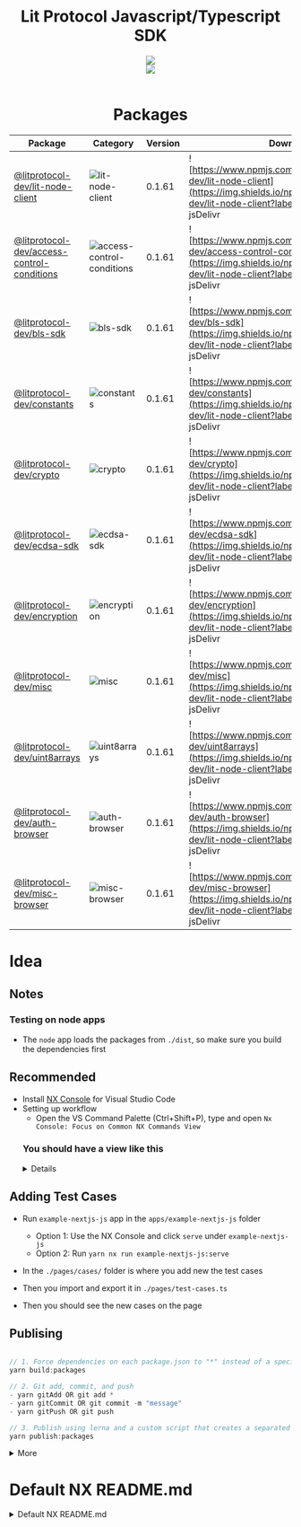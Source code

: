 <div align="center">
<h1> Lit Protocol Javascript/Typescript SDK</h1>
<img src="https://i.ibb.co/p2xfzK1/Screenshot-2022-11-15-at-09-56-57.png">
<br/>
<img src="https://img.shields.io/twitter/follow/litprotocol?label=Follow&style=social"/>
<br /><br />


# Packages
<!-- package:start -->

Package | Category | Version | Download
--- | --- | --- | ---
| [@litprotocol-dev/lit-node-client](packages/lit-node-client) | ![lit-node-client](https://img.shields.io/badge/-bundled-17224B "lit-node-client") | 0.1.61 | ![https://www.npmjs.com/package/@litprotocol-dev/lit-node-client](https://img.shields.io/npm/dw/@litprotocol-dev/lit-node-client?label=NPM)<br/>jsDelivr
| [@litprotocol-dev/access-control-conditions](packages/access-control-conditions) | ![access-control-conditions](https://img.shields.io/badge/-universal-8A6496 "access-control-conditions") | 0.1.61 | ![https://www.npmjs.com/package/@litprotocol-dev/access-control-conditions](https://img.shields.io/npm/dw/@litprotocol-dev/lit-node-client?label=NPM)<br/>jsDelivr
| [@litprotocol-dev/bls-sdk](packages/bls-sdk) | ![bls-sdk](https://img.shields.io/badge/-universal-8A6496 "bls-sdk") | 0.1.61 | ![https://www.npmjs.com/package/@litprotocol-dev/bls-sdk](https://img.shields.io/npm/dw/@litprotocol-dev/lit-node-client?label=NPM)<br/>jsDelivr
| [@litprotocol-dev/constants](packages/constants) | ![constants](https://img.shields.io/badge/-universal-8A6496 "constants") | 0.1.61 | ![https://www.npmjs.com/package/@litprotocol-dev/constants](https://img.shields.io/npm/dw/@litprotocol-dev/lit-node-client?label=NPM)<br/>jsDelivr
| [@litprotocol-dev/crypto](packages/crypto) | ![crypto](https://img.shields.io/badge/-universal-8A6496 "crypto") | 0.1.61 | ![https://www.npmjs.com/package/@litprotocol-dev/crypto](https://img.shields.io/npm/dw/@litprotocol-dev/lit-node-client?label=NPM)<br/>jsDelivr
| [@litprotocol-dev/ecdsa-sdk](packages/ecdsa-sdk) | ![ecdsa-sdk](https://img.shields.io/badge/-universal-8A6496 "ecdsa-sdk") | 0.1.61 | ![https://www.npmjs.com/package/@litprotocol-dev/ecdsa-sdk](https://img.shields.io/npm/dw/@litprotocol-dev/lit-node-client?label=NPM)<br/>jsDelivr
| [@litprotocol-dev/encryption](packages/encryption) | ![encryption](https://img.shields.io/badge/-universal-8A6496 "encryption") | 0.1.61 | ![https://www.npmjs.com/package/@litprotocol-dev/encryption](https://img.shields.io/npm/dw/@litprotocol-dev/lit-node-client?label=NPM)<br/>jsDelivr
| [@litprotocol-dev/misc](packages/misc) | ![misc](https://img.shields.io/badge/-universal-8A6496 "misc") | 0.1.61 | ![https://www.npmjs.com/package/@litprotocol-dev/misc](https://img.shields.io/npm/dw/@litprotocol-dev/lit-node-client?label=NPM)<br/>jsDelivr
| [@litprotocol-dev/uint8arrays](packages/uint8arrays) | ![uint8arrays](https://img.shields.io/badge/-universal-8A6496 "uint8arrays") | 0.1.61 | ![https://www.npmjs.com/package/@litprotocol-dev/uint8arrays](https://img.shields.io/npm/dw/@litprotocol-dev/lit-node-client?label=NPM)<br/>jsDelivr
| [@litprotocol-dev/auth-browser](packages/auth-browser) | ![auth-browser](https://img.shields.io/badge/-browser-E98869 "auth-browser") | 0.1.61 | ![https://www.npmjs.com/package/@litprotocol-dev/auth-browser](https://img.shields.io/npm/dw/@litprotocol-dev/lit-node-client?label=NPM)<br/>jsDelivr
| [@litprotocol-dev/misc-browser](packages/misc-browser) | ![misc-browser](https://img.shields.io/badge/-browser-E98869 "misc-browser") | 0.1.61 | ![https://www.npmjs.com/package/@litprotocol-dev/misc-browser](https://img.shields.io/npm/dw/@litprotocol-dev/lit-node-client?label=NPM)<br/>jsDelivr

<!-- package:end -->
</div>

# Idea

## Notes

### Testing on node apps

- The `node` app loads the packages from `./dist`, so make sure you build the dependencies first

## Recommended

- Install [NX Console](https://marketplace.visualstudio.com/items?itemName=nrwl.angular-console) for Visual Studio Code
- Setting up workflow
  - Open the VS Command Palette (Ctrl+Shift+P), type and open `Nx Console: Focus on Common NX Commands View`
  <summary><h3>You should have a view like this</h3></summary>
  <details>
  ![](https://i.ibb.co/HtpRN6b/image.png)
  </details>

## Adding Test Cases

- Run `example-nextjs-js` app in the `apps/example-nextjs-js` folder

  - Option 1: Use the NX Console and click `serve` under `example-nextjs-js`
  - Option 2: Run `yarn nx run example-nextjs-js:serve`

- In the `./pages/cases/` folder is where you add new the test cases
- Then you import and export it in `./pages/test-cases.ts`
- Then you should see the new cases on the page

## Publising

```js

// 1. Force dependencies on each package.json to "*" instead of a specific version, then build the packages
yarn build:packages

// 2. Git add, commit, and push
- yarn gitAdd OR git add *
- yarn gitCommit OR git commit -m "message"
- yarn gitPush OR git push

// 3. Publish using lerna and a custom script that creates a separated vanilla version of the SDK (Make sure you run `yarn npm login`)
yarn publish:packages

```

<details>
  <summary>More</summary>
  
  Packages inside the `packages` folder will be published automatically providing each `package.json` in each package has provide a `publichConfig` path, eg:

```json
{
  "name": "...",
  ...
  "publishConfig": {
    "access": "public",
    "directory": "../../dist/packages/core-browser"
  },
  ...
}
```

</details>

# Default NX README.md

<details>
<summary>Default NX README.md</summary>

Download [Nx](https://nx.dev) and open this project

This project was generated using [Nx](https://nx.dev).

<p style="text-align: center;"><img src="https://raw.githubusercontent.com/nrwl/nx/master/images/nx-logo.png" width="450"></p>

🔎 **Smart, Fast and Extensible Build System**

## Adding capabilities to your workspace

Nx supports many plugins which add capabilities for developing different types of applications and different tools.

These capabilities include generating applications, libraries, etc as well as the devtools to test, and build projects as well.

Below are our core plugins:

- [React](https://reactjs.org)
  - `npm install --save-dev @nrwl/react`
- Web (no framework frontends)
  - `npm install --save-dev @nrwl/web`
- [Angular](https://angular.io)
  - `npm install --save-dev @nrwl/angular`
- [Nest](https://nestjs.com)
  - `npm install --save-dev @nrwl/nest`
- [Express](https://expressjs.com)
  - `npm install --save-dev @nrwl/express`
- [Node](https://nodejs.org)
  - `npm install --save-dev @nrwl/node`

There are also many [community plugins](https://nx.dev/community) you could add.

## Generate an application

Run `nx g @nrwl/react:app my-app` to generate an application.

> You can use any of the plugins above to generate applications as well.

When using Nx, you can create multiple applications and libraries in the same workspace.

## Generate a library

Run `nx g @nrwl/react:lib my-lib` to generate a library.

> You can also use any of the plugins above to generate libraries as well.

Libraries are shareable across libraries and applications. They can be imported from `@litprotocol-dev/mylib`.

## Development server

Run `nx serve my-app` for a dev server. Navigate to http://localhost:4200/. The app will automatically reload if you change any of the source files.

## Code scaffolding

Run `nx g @nrwl/react:component my-component --project=my-app` to generate a new component.

## Build

Run `nx build my-app` to build the project. The build artifacts will be stored in the `dist/` directory. Use the `--prod` flag for a production build.

## Running unit tests

Run `nx test my-app` to execute the unit tests via [Jest](https://jestjs.io).

Run `nx affected:test` to execute the unit tests affected by a change.

## Running end-to-end tests

Run `nx e2e my-app` to execute the end-to-end tests via [Cypress](https://www.cypress.io).

Run `nx affected:e2e` to execute the end-to-end tests affected by a change.

## Understand your workspace

Run `nx graph` to see a diagram of the dependencies of your projects.

## Further help

Visit the [Nx Documentation](https://nx.dev) to learn more.

## ☁ Nx Cloud

### Distributed Computation Caching & Distributed Task Execution

<p style="text-align: center;"><img src="https://raw.githubusercontent.com/nrwl/nx/master/images/nx-cloud-card.png"></p>

Nx Cloud pairs with Nx in order to enable you to build and test code more rapidly, by up to 10 times. Even teams that are new to Nx can connect to Nx Cloud and start saving time instantly.

Teams using Nx gain the advantage of building full-stack applications with their preferred framework alongside Nx’s advanced code generation and project dependency graph, plus a unified experience for both frontend and backend developers.

Visit [Nx Cloud](https://nx.app/) to learn more.

</details>
